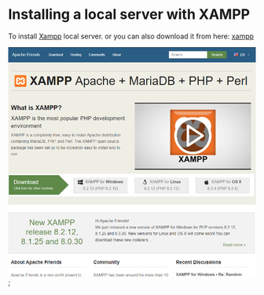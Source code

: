 # Installing a local server with XAMPP

To install [Xampp](https://www.apachefriends.org/) local server.
or you can also download it from here: [xampp](https://www.apachefriends.org/download.html)

![Xampp](../Assets/01.png);
